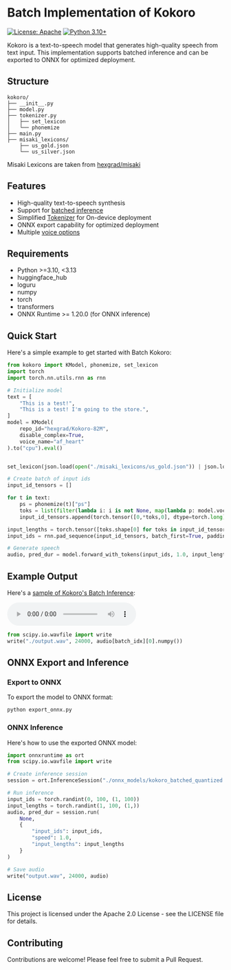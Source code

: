 # Batch Implementation of Kokoro

[![License: Apache](https://img.shields.io/badge/License-Apache-yellow.svg)](https://opensource.org/licenses/Apache-2.0)
[![Python 3.10+](https://img.shields.io/badge/python-3.10+-blue.svg)](https://www.python.org/downloads/)

Kokoro is a text-to-speech model that generates high-quality speech from text input. This implementation supports batched inference and can be exported to ONNX for optimized deployment.


## Structure

```
kokoro/
├── __init__.py
├── model.py
├── tokenizer.py
│   ├── set_lexicon
│   └── phonemize
├── main.py
├── misaki_lexicons/
    ├── us_gold.json
    └── us_silver.json
```
Misaki Lexicons are taken from [hexgrad/misaki](https://github.com/hexgrad/misaki)

## Features

- High-quality text-to-speech synthesis
- Support for [batched inference](kokoro/model.py)
- Simplified [Tokenizer](kokoro/tokenizer.py) for On-device deployment
- ONNX export capability for optimized deployment
- Multiple [voice options](voices)


## Requirements
- Python >=3.10, <3.13
- huggingface_hub
- loguru
- numpy
- torch
- transformers
- ONNX Runtime >= 1.20.0 (for ONNX inference)

## Quick Start

Here's a simple example to get started with Batch Kokoro:

```python
from kokoro import KModel, phonemize, set_lexicon
import torch
import torch.nn.utils.rnn as rnn

# Initialize model
text = [
    "This is a test!",
    "This is a test! I'm going to the store.",
]
model = KModel(
    repo_id="hexgrad/Kokoro-82M",
    disable_complex=True,
    voice_name="af_heart"
).to("cpu").eval()


set_lexicon(json.load(open("./misaki_lexicons/us_gold.json")) | json.load(open("./misaki_lexicons/us_silver.json")))

# Create batch of input ids
input_id_tensors = []

for t in text:
    ps = phonemize(t)["ps"]
    toks = list(filter(lambda i: i is not None, map(lambda p: model.vocab.get(p), ps)))
    input_id_tensors.append(torch.tensor([0,*toks,0], dtype=torch.long))

input_lengths = torch.tensor([toks.shape[0] for toks in input_id_tensors], dtype=torch.long)
input_ids = rnn.pad_sequence(input_id_tensors, batch_first=True, padding_value=0)

# Generate speech
audio, pred_dur = model.forward_with_tokens(input_ids, 1.0, input_lengths)
```

## Example Output

Here's a [sample of Kokoro's Batch Inference](./output.wav):

<audio controls>
  <source src="output.wav" type="audio/wav">
  Your browser does not support the audio element.
</audio>

```python
from scipy.io.wavfile import write
write("./output.wav", 24000, audio[batch_idx][0].numpy())
```

## ONNX Export and Inference

### Export to ONNX

To export the model to ONNX format:

```bash
python export_onnx.py
```

### ONNX Inference

Here's how to use the exported ONNX model:

```python
import onnxruntime as ort
from scipy.io.wavfile import write

# Create inference session
session = ort.InferenceSession("./onnx_models/kokoro_batched_quantized.onnx")

# Run inference
input_ids = torch.randint(0, 100, (1, 100))
input_lengths = torch.randint(1, 100, (1,))
audio, pred_dur = session.run(
    None, 
    {
        "input_ids": input_ids, 
        "speed": 1.0, 
        "input_lengths": input_lengths
    }
)

# Save audio
write("output.wav", 24000, audio)
```

## License

This project is licensed under the Apache 2.0 License - see the LICENSE file for details.

## Contributing

Contributions are welcome! Please feel free to submit a Pull Request.


